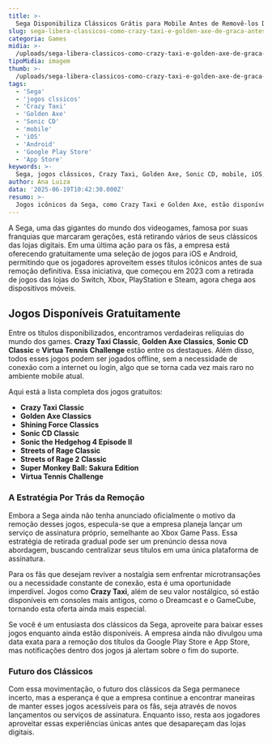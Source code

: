 ```yaml
---
title: >-
  Sega Disponibiliza Clássicos Grátis para Mobile Antes de Removê-los Definitivamente
slug: sega-libera-classicos-como-crazy-taxi-e-golden-axe-de-graca-antes-de-retira-los-das-lojas
categoria: Games
midia: >-
  /uploads/sega-libera-classicos-como-crazy-taxi-e-golden-axe-de-graca-antes-de-retira-los-das-lojas-thumb.jpeg
tipoMidia: imagem
thumb: >-
  /uploads/sega-libera-classicos-como-crazy-taxi-e-golden-axe-de-graca-antes-de-retira-los-das-lojas-thumb.jpeg
tags:
  - 'Sega'
  - 'jogos clssicos'
  - 'Crazy Taxi'
  - 'Golden Axe'
  - 'Sonic CD'
  - 'mobile'
  - 'iOS'
  - 'Android'
  - 'Google Play Store'
  - 'App Store'
keywords: >-
  Sega, jogos clássicos, Crazy Taxi, Golden Axe, Sonic CD, mobile, iOS, Android, Google Play Store, App Store
author: Ana Luiza
data: '2025-06-19T10:42:30.000Z'
resumo: >-
  Jogos icônicos da Sega, como Crazy Taxi e Golden Axe, estão disponíveis gratuitamente para dispositivos móveis antes de serem removidos das lojas digitais. Entenda a estratégia por trás dessa decisão e baixe os jogos antes que desapareçam.
---
```


A Sega, uma das gigantes do mundo dos videogames, famosa por suas franquias que marcaram gerações, está retirando vários de seus clássicos das lojas digitais. Em uma última ação para os fãs, a empresa está oferecendo gratuitamente uma seleção de jogos para iOS e Android, permitindo que os jogadores aproveitem esses títulos icônicos antes de sua remoção definitiva. Essa iniciativa, que começou em 2023 com a retirada de jogos das lojas do Switch, Xbox, PlayStation e Steam, agora chega aos dispositivos móveis. 

## Jogos Disponíveis Gratuitamente

Entre os títulos disponibilizados, encontramos verdadeiras relíquias do mundo dos games. **Crazy Taxi Classic**, **Golden Axe Classics**, **Sonic CD Classic** e **Virtua Tennis Challenge** estão entre os destaques. Além disso, todos esses jogos podem ser jogados offline, sem a necessidade de conexão com a internet ou login, algo que se torna cada vez mais raro no ambiente mobile atual.

Aqui está a lista completa dos jogos gratuitos:

- **Crazy Taxi Classic**
- **Golden Axe Classics**
- **Shining Force Classics**
- **Sonic CD Classic**
- **Sonic the Hedgehog 4 Episode II**
- **Streets of Rage Classic**
- **Streets of Rage 2 Classic**
- **Super Monkey Ball: Sakura Edition**
- **Virtua Tennis Challenge**

### A Estratégia Por Trás da Remoção

Embora a Sega ainda não tenha anunciado oficialmente o motivo da remoção desses jogos, especula-se que a empresa planeja lançar um serviço de assinatura próprio, semelhante ao Xbox Game Pass. Essa estratégia de retirada gradual pode ser um prenúncio dessa nova abordagem, buscando centralizar seus títulos em uma única plataforma de assinatura. 

Para os fãs que desejam reviver a nostalgia sem enfrentar microtransações ou a necessidade constante de conexão, esta é uma oportunidade imperdível. Jogos como **Crazy Taxi**, além de seu valor nostálgico, só estão disponíveis em consoles mais antigos, como o Dreamcast e o GameCube, tornando esta oferta ainda mais especial.

Se você é um entusiasta dos clássicos da Sega, aproveite para baixar esses jogos enquanto ainda estão disponíveis. A empresa ainda não divulgou uma data exata para a remoção dos títulos da Google Play Store e App Store, mas notificações dentro dos jogos já alertam sobre o fim do suporte.

### Futuro dos Clássicos

Com essa movimentação, o futuro dos clássicos da Sega permanece incerto, mas a esperança é que a empresa continue a encontrar maneiras de manter esses jogos acessíveis para os fãs, seja através de novos lançamentos ou serviços de assinatura. Enquanto isso, resta aos jogadores aproveitar essas experiências únicas antes que desapareçam das lojas digitais.